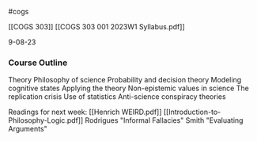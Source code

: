 #cogs 
 
[[COGS 303]]
[[COGS 303 001 2023W1 Syllabus.pdf]]

9-08-23

### Course Outline
Theory
	Philosophy of science
	Probability and decision theory
	Modeling cognitive states
Applying the theory
	Non-epistemic values in science
	The replication crisis
	Use of statistics
	Anti-science conspiracy theories



Readings for next week:
[[Henrich WEIRD.pdf]]
[[Introduction-to-Philosophy-Logic.pdf]]
Rodrigues "Informal Fallacies"
Smith "Evaluating Arguments"

